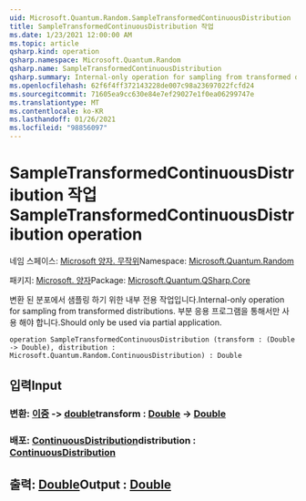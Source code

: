 ```yaml
---
uid: Microsoft.Quantum.Random.SampleTransformedContinuousDistribution
title: SampleTransformedContinuousDistribution 작업
ms.date: 1/23/2021 12:00:00 AM
ms.topic: article
qsharp.kind: operation
qsharp.namespace: Microsoft.Quantum.Random
qsharp.name: SampleTransformedContinuousDistribution
qsharp.summary: Internal-only operation for sampling from transformed distributions. Should only be used via partial application.
ms.openlocfilehash: 62f6f4ff372143228de007c98a23697022fcfd24
ms.sourcegitcommit: 71605ea9cc630e84e7ef29027e1f0ea06299747e
ms.translationtype: MT
ms.contentlocale: ko-KR
ms.lasthandoff: 01/26/2021
ms.locfileid: "98856097"
---
```

# <a name="sampletransformedcontinuousdistribution-operation"></a><span data-ttu-id="f7d2c-102">SampleTransformedContinuousDistribution 작업</span><span class="sxs-lookup"><span data-stu-id="f7d2c-102">SampleTransformedContinuousDistribution operation</span></span>

<span data-ttu-id="f7d2c-103">네임 스페이스: [Microsoft 양자. 무작위](xref:Microsoft.Quantum.Random)</span><span class="sxs-lookup"><span data-stu-id="f7d2c-103">Namespace: [Microsoft.Quantum.Random](xref:Microsoft.Quantum.Random)</span></span>

<span data-ttu-id="f7d2c-104">패키지: [Microsoft. 양자](https://nuget.org/packages/Microsoft.Quantum.QSharp.Core)</span><span class="sxs-lookup"><span data-stu-id="f7d2c-104">Package: [Microsoft.Quantum.QSharp.Core](https://nuget.org/packages/Microsoft.Quantum.QSharp.Core)</span></span>


<span data-ttu-id="f7d2c-105">변환 된 분포에서 샘플링 하기 위한 내부 전용 작업입니다.</span><span class="sxs-lookup"><span data-stu-id="f7d2c-105">Internal-only operation for sampling from transformed distributions.</span></span>
<span data-ttu-id="f7d2c-106">부분 응용 프로그램을 통해서만 사용 해야 합니다.</span><span class="sxs-lookup"><span data-stu-id="f7d2c-106">Should only be used via partial application.</span></span>

```qsharp
operation SampleTransformedContinuousDistribution (transform : (Double -> Double), distribution : Microsoft.Quantum.Random.ContinuousDistribution) : Double
```


## <a name="input"></a><span data-ttu-id="f7d2c-107">입력</span><span class="sxs-lookup"><span data-stu-id="f7d2c-107">Input</span></span>

### <a name="transform--double---double"></a><span data-ttu-id="f7d2c-108">변환: [이중](xref:microsoft.quantum.lang-ref.double) -> [double](xref:microsoft.quantum.lang-ref.double)</span><span class="sxs-lookup"><span data-stu-id="f7d2c-108">transform : [Double](xref:microsoft.quantum.lang-ref.double) -> [Double](xref:microsoft.quantum.lang-ref.double)</span></span>




### <a name="distribution--continuousdistribution"></a><span data-ttu-id="f7d2c-109">배포: [ContinuousDistribution](xref:Microsoft.Quantum.Random.ContinuousDistribution)</span><span class="sxs-lookup"><span data-stu-id="f7d2c-109">distribution : [ContinuousDistribution](xref:Microsoft.Quantum.Random.ContinuousDistribution)</span></span>





## <a name="output--double"></a><span data-ttu-id="f7d2c-110">출력: [Double](xref:microsoft.quantum.lang-ref.double)</span><span class="sxs-lookup"><span data-stu-id="f7d2c-110">Output : [Double](xref:microsoft.quantum.lang-ref.double)</span></span>

